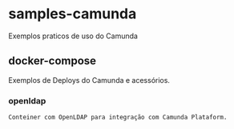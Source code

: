 # samples-camunda
Exemplos praticos de uso do Camunda

## docker-compose 
  Exemplos de Deploys do Camunda e acessórios.
### openldap 
    Conteiner com OpenLDAP para integração com Camunda Plataform.		

